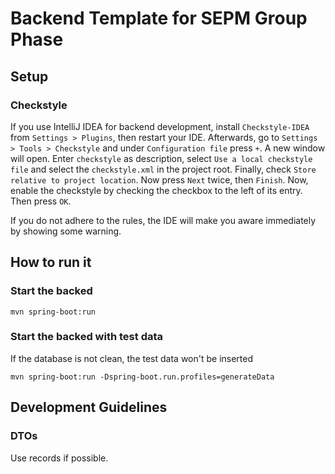 # Backend Template for SEPM Group Phase

## Setup

### Checkstyle
If you use IntelliJ IDEA for backend development, install `Checkstyle-IDEA` from `Settings > Plugins`, then restart your IDE.
Afterwards, go to `Settings > Tools > Checkstyle` and under `Configuration file` press `+`. A new window will open.
Enter `checkstyle` as description, select `Use a local checkstyle file` and select the `checkstyle.xml` in the project root. Finally, check `Store relative to project location`.
Now press `Next` twice, then `Finish`. Now, enable the checkstyle by checking the checkbox to the left of its entry. Then press `OK`.

If you do not adhere to the rules, the IDE will make you aware immediately by showing some warning.

## How to run it

### Start the backed
`mvn spring-boot:run`

### Start the backed with test data
If the database is not clean, the test data won't be inserted

`mvn spring-boot:run -Dspring-boot.run.profiles=generateData`

## Development Guidelines

### DTOs
Use records if possible.
